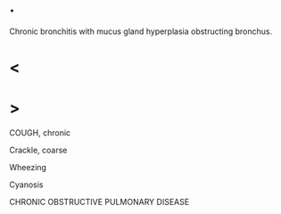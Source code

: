 # .

Chronic bronchitis with mucus gland hyperplasia obstructing bronchus.

# <

# >

COUGH, chronic

Crackle, coarse

Wheezing

Cyanosis

CHRONIC OBSTRUCTIVE PULMONARY DISEASE
